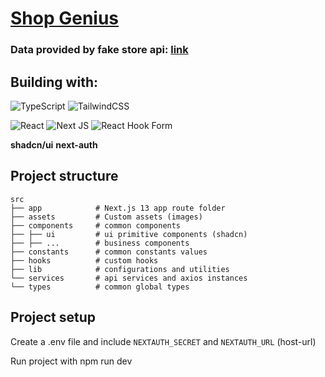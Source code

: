# [Shop Genius](https://next-js-products-page.vercel.app/)

### Data provided by fake store api: [link](https://fakestoreapi.com/docs)

## Building with:

![TypeScript](https://img.shields.io/badge/typescript-%23007ACC.svg?style=for-the-badge&logo=typescript&logoColor=white)
![TailwindCSS](https://img.shields.io/badge/tailwindcss-%2338B2AC.svg?style=for-the-badge&logo=tailwind-css&logoColor=white)

![React](https://img.shields.io/badge/react-%2320232a.svg?style=for-the-badge&logo=react&logoColor=%2361DAFB)
![Next JS](https://img.shields.io/badge/Next-black?style=for-the-badge&logo=next.js&logoColor=white)
![React Hook Form](https://img.shields.io/badge/React%20Hook%20Form-%23EC5990.svg?style=for-the-badge&logo=reacthookform&logoColor=white)

**shadcn/ui**
**next-auth**

## Project structure

    src
    ├── app            # Next.js 13 app route folder
    ├── assets         # Custom assets (images)
    ├── components     # common components
    ├── ├── ui         # ui primitive components (shadcn)
    ├── ├── ...        # business components
    ├── constants      # common constants values
    ├── hooks          # custom hooks
    ├── lib            # configurations and utilities
    └── services       # api services and axios instances
    └── types          # common global types
## Project setup

Create a .env file and include ```NEXTAUTH_SECRET``` and ```NEXTAUTH_URL``` (host-url)

Run project with npm run dev
